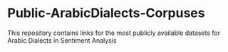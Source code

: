 # Public-ArabicDialects-Corpuses
This repository contains links for the most publicly available datasets for Arabic Dialects in Sentiment Analysis
